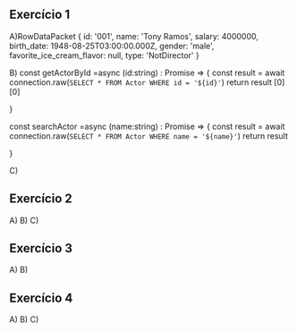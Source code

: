 ## Exercício 1
A)RowDataPacket {
  id: '001',
  name: 'Tony Ramos',
  salary: 4000000,
  birth_date: 1948-08-25T03:00:00.000Z,
  gender: 'male',
  favorite_ice_cream_flavor: null,
  type: 'NotDirector'
}

B)
const getActorById =async (id:string) : Promise<any> => {
    const result = await connection.raw(`
        SELECT * FROM Actor WHERE id = '${id}'
    `)
    return result [0][0]
    
}

const searchActor =async (name:string) : Promise<any> => {
    const result = await connection.raw(`
        SELECT * FROM Actor WHERE name = '${name}'
    `)
    return result
    
}

C)
## Exercício 2
A)
B)
C)
## Exercício 3
A)
B)
## Exercício 4
A)
B)
C)